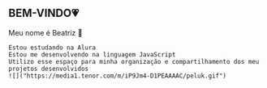## BEM-VINDO💗
Meu nome é Beatriz 💞

    Estou estudando na Alura
    Estou me desenvolvendo na linguagem JavaScript
    Utilizo esse espaço para minha organização e compartilhamento dos meu projetos desenvolvidos
    ![]("https://media1.tenor.com/m/iP9Jm4-D1PEAAAAC/peluk.gif")

